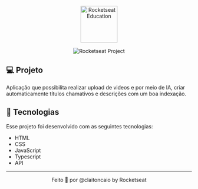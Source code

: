 <p align="center">
  <img alt="Rocketseat Education" src="https://avatars.githubusercontent.com/u/69590972?s=200&v=4" width="100px" />
</p>

<p align="center">
  <img src="https://img.shields.io/static/v1?label=Rocketseat&message=Education&color=8257e5&labelColor=202024" alt="Rocketseat Project" />
</p>

## 💻 Projeto

Aplicação que possibilita realizar upload de videos e por meio de IA, criar automaticamente títulos chamativos e descrições com um boa indexação.

## 🚀 Tecnologias

Esse projeto foi desenvolvido com as seguintes tecnologias:

- HTML
- CSS
- JavaScript
- Typescript
- API
---

<p align="center">
  Feito 💜 por @claitoncaio by Rocketseat
</p>


